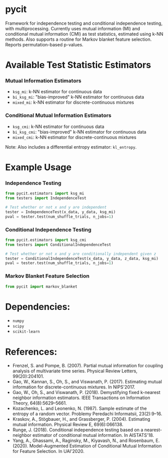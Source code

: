 # pycit
Framework for independence testing and conditional independence testing, with multiprocessing. Currently uses mutual information (MI) and conditional mutual information (CMI) as test statistics, estimated using k-NN methods. Also supports a routine for Markov blanket feature selection. Reports permutation-based p-values.

# Available Test Statistic Estimators
### Mutual Information Estimators
* ```ksg_mi```: k-NN estimator for continuous data
* ```bi_ksg_mi```: "bias-improved" k-NN estimator for continuous data
* ```mixed_mi```: k-NN estimator for discrete-continuous mixtures

### Conditional Mutual Information Estimators
* ```ksg_cmi```: k-NN estimator for continuous data
* ```bi_ksg_cmi```: "bias-improved" k-NN estimator for continuous data
* ```mixed_cmi```: k-NN estimator for discrete-continuous mixtures

Note: Also includes a differential entropy estimator: ```kl_entropy```.

# Example Usage 

### Independence Testing
```python
from pycit.estimators import ksg_mi
from testers import IndependenceTest

# Test whether or not x and y are independent
tester = IndependenceTest(x_data, y_data, ksg_mi)
pval = tester.test(num_shuffle_trials, n_jobs=1)
```

### Conditional Independence Testing
```python
from pycit.estimators import ksg_cmi
from testers import ConditionalIndependenceTest

# Test whether or not x and y are conditionally independent given z
tester = ConditionalIndependenceTest(x_data, y_data, z_data, ksg_mi)
pval = tester.test(num_shuffle_trials, n_jobs=1)
```

### Markov Blanket Feature Selection
```python
from pycit import markov_blanket
```

# Dependencies:
* ```numpy```
* ```scipy```
* ```scikit-learn```

# References:
* Frenzel, S. and Pompe, B. (2007). Partial mutual information for coupling analysis of multivariate time series. Physical Review Letters, 99(20):204101.
* Gao, W., Kannan, S., Oh, S., and Viswanath, P. (2017). Estimating mutual information for discrete-continuous mixtures. In NIPS'2017.
* Gao, W., Oh, S., and Viswanath, P. (2018). Demystifying fixed k-nearest neighbor information estimators. IEEE Transactions on Information Theory, 64(8):5629–5661.
* Kozachenko, L. and Leonenko, N. (1987). Sample estimate of the entropy of a random vector. Problemy Peredachi Informatsii, 23(2):9–16.
* Kraskov, A., Stögbauer, H., and Grassberger, P. (2004). Estimating mutual information. Physical Review E, 69(6):066138.
* Runge, J. (2018). Conditional independence testing based on a nearest-neighbor estimator of conditional mutual information. In AISTATS'18.
* Yang, A., Ghassami, A., Raginsky, M., Kiyavash, N., and Rosenbaum, E. (2020). Model-Augmented Estimation of Conditional Mutual Information for Feature Selection. In UAI'2020.
